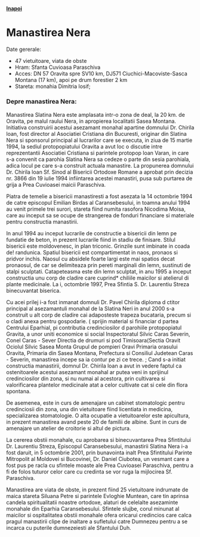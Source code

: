 <h4 class="right"><a href="/banat">Inapoi</a></h4>

# Manastirea Nera

Date gererale:

* 47 vietuitoare, viata de obste
* Hram: Sfanta Cuvioasa Paraschiva
* Acces: DN 57 Oravita spre SV10 km, DJ571 Ciuchici-Macoviste-Sasca Montana (17 km), apoi pe drum forestier 2 km
* Stareta: monahia Dimitria losif;

### Depre manastirea Nera:

Manastirea Slatina Nera este amplasata intr-o zona de deal, la 20 km. de Oravita, pe malul raului Nera, in apropierea localitatii Sasea Montana. Initiativa construirii acestui asezamant monahal apartine domnului Dr. Chirila loan, fost director al Asociatiei Cristiana din Bucuresti, originar din Slatina Nera si sponsorul principal al lucrarilor care se executa, in ziua de 15 martie 1994, la sediul protopopiatului Oravita a avut loc o discutie intre reprezentantii Asociatiei Cristiana si parintele protopop loan Varan, in care s-a convenit ca parohia Slatina Nera sa cedeze o parte din sesia parohiala, adica locul pe care s-a construit actuala manastire. La propunerea domnului Dr. Chirila loan Sf. Sinod al Bisericii Ortodoxe Romane a aprobat prin decizia nr. 3866 din 19 iulie 1994 infiintarea acestei manastiri, pusa sub purtarea de grija a Prea Cuvioasei maicii Paraschiva.

Piatra de temelie a bisericii manastiresti a fost asezata la 14 octombrie 1994 de catre episcopul Emilian Birdas al Caransebesului, in toamna anului 1994 au venit primele trei surori, stareta fiind numita rasofora Nicodima Moisa, care au inceput sa se ocupe de strangerea de fonduri financiare si materiale pentru constructia manastirii. 

In anul 1994 au inceput lucrarile de constructie a bisericii din lemn pe fundatie de beton, in prezent lucrarile fiind in stadiu de finisare. Stilul bisericii este moldovenesc, in plan triconic. Grinzile sunt imbinate in coada de! randunica. Spatiul bisericii est compartimentat in naos, pronaos si pridvor inchis. Naosul cu absidele foarte largi este mai spatios decat pronaosul, de car se delimiteaza prin pereti marginali din lemn, sustinuti de stalpi sculptati. Catapeteasma este din lemn sculptat, in anu 1995 a inceput constructia unu corp de cladire care cuprind* chiliile maicilor si atelierul di plante medicinale. La i, octombrie 1997, Prea Sfintia S. Dr. Laurentiu Streza binecuvantat biserica. 

Cu acei prilej i-a fost inmanat domnuli Dr. Pavel Chirila diploma d ctitor principal al asezamantuli monahal de la Slatina Neri in anul 2000 s-a construit u alt corp de cladire cai adaposteste trapeza bucataria, precum si o cladi anexa pentru gospodarie. ( sprijin material si financiar d partea Centrului Eparhial, pi contributia credinciosilor d parohiile protopopiatul Gravita, a unor uniti economice si social Inspectoratul Silvic Caras Severin, Conel Caras - Sever Directia de drumuri si pod Timisoara(Sectia Oravit Ociolul Silvic Sasea Monta Grupul de pompieri Oravi Primaria orasului Oravita, Primaria din Sasea Montana, Prefectura si Consiliul Judetean Caras - Severin, manastirea incepe sa ia contur pe zi ce trece. ; Cand s-a initiat constructia manastirii, domnul Dr. Chirila loan a avut in vedere faptul ca ostenitoarele acestui asezamant monahal ar putea veni in sprijinul credinciosilor din zona, si nu numai al acestora, prin cultivarea si valorificarea plantelor medicinale atat a celor cultivate cat si cele din flora spontana. 

De asemenea, este in curs de amenajare un cabinet stomatologic pentru credinciosii din zona, una din vietuitoare fiind licentiata in medicina, specializarea stomatologie. O alta ocupatie a vietuitoarelor este apicultura, in prezent manastirea avand peste 20 de familii de albine. Sunt in curs de amenajare un atelier de croitorie si altul de pictura.

La cererea obstii monahale, cu aprobarea si binecuvantarea Prea Sfintitului Dr. Laurentiu Streza, Episcopul Caransebesului, manastirii Slatina Nera i-a fost daruit, in 5 octombrie 2001, prin bunavointa inalt Prea Sfintitului Parinte Mitropolit al Moldovei si Bucovinei, Dr. Daniel Ciubotea, un vesmant care a fost pus pe racla cu sfintele moaste ale Prea Cuvioasei Paraschiva, pentru a fi de folos tuturor celor care cu credinta se vor ruga la mijlocirea Sf. Paraschiva.
 
Manastirea are viata de obste, in prezent fiind 25 vietuitoare indrumate de maica stareta Siluana Petre si parintele Evloghie Muntean, care tin aprinsa candela spiritualitatii noastre ortodoxe, alaturi de celelalte asezaminte monahale din Eparhia Caransebesului.
Sfintele slujbe, corul minunat al maicilor si ospitalitatea obstii monahale ofera oricarui credincios care calca pragul manastirii clipe de inaltare a sufletului catre Dumnezeu pentru a se incarca cu puterile dumnezeiesti ale Sfantului Duh.


